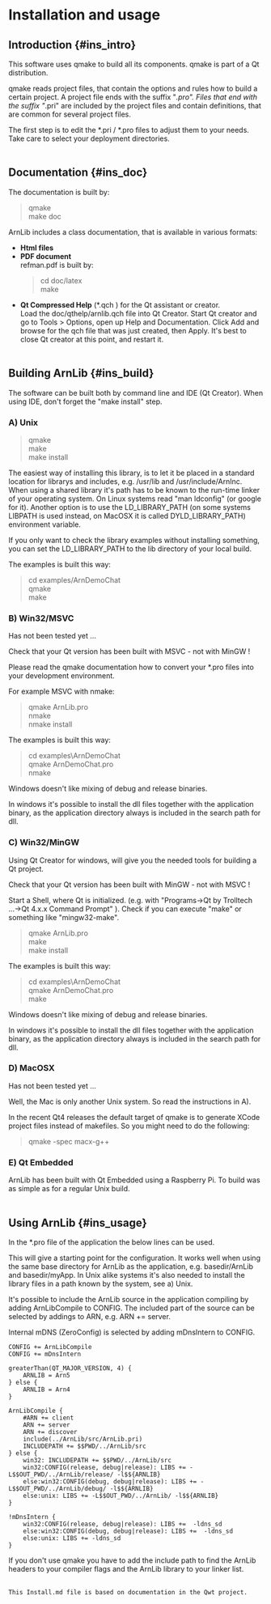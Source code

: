 Installation and usage
======================

Introduction    {#ins_intro}
------------

This software uses qmake to build all its components. 
qmake is part of a Qt distribution. 

qmake reads project files, that contain the options and rules how to 
build a certain project. A project file ends with the suffix "*.pro". 
Files that end with the suffix "*.pri" are included by the project 
files and contain definitions, that are common for several project files.

The first step is to edit the *.pri / *.pro files to adjust 
them to your needs. Take care to select your deployment directories.
<Br><Br>


Documentation    {#ins_doc}
-------------

The documentation is built by:
> qmake <Br>
> make doc <Br>

ArnLib includes a class documentation, that is available in various formats:

* **Html files**
* **PDF document** <Br>
  refman.pdf is built by:
  > cd doc/latex <Br>
  > make <Br>
* **Qt Compressed Help** (*.qch ) for the Qt assistant or creator. <Br> 
  Load the doc/qthelp/arnlib.qch file into Qt Creator. Start Qt creator and go to 
  Tools > Options, open up Help and Documentation. Click Add and browse for the qch file
  that was just created, then Apply. 
  It's best to close Qt creator at this point, and restart it. 
<Br><Br>


Building ArnLib    {#ins_build}
---------------

The software can be built both by command line and IDE (Qt Creator).
When using IDE, don't forget the "make install" step.


### A) Unix 

> qmake <Br>
> make <Br>
> make install

The easiest way of installing this library, is to let it be placed in a standard location 
for librarys and includes, e.g. /usr/lib and /usr/include/ArnInc.
When using a shared library it's path has to be known to 
the run-time linker of your operating system. On Linux systems read
"man ldconfig" (or google for it). Another option is to use
the LD_LIBRARY_PATH (on some systems LIBPATH is used instead, on MacOSX
it is called DYLD_LIBRARY_PATH) environment variable.

If you only want to check the library examples without installing something,
you can set the LD_LIBRARY_PATH to the lib directory 
of your local build. 

The examples is built this way:
> cd examples/ArnDemoChat <Br>
> qmake <Br>
> make


### B) Win32/MSVC 

Has not been tested yet ...

Check that your Qt version has been built with MSVC - not with MinGW !

Please read the qmake documentation how to convert 
your *.pro files into your development environment.

For example MSVC with nmake:
> qmake ArnLib.pro <Br>
> nmake <Br>
> nmake install

The examples is built this way:
> cd examples\\ArnDemoChat <Br>
> qmake ArnDemoChat.pro <Br>
> nmake

Windows doesn't like mixing of debug and release binaries.

In windows it's possible to install the dll files together with the application binary,
as the application directory always is included in the search path for dll.


### C) Win32/MinGW 

Using Qt Creator for windows, will give you the needed tools for building a Qt project.

Check that your Qt version has been built with MinGW - not with MSVC !

Start a Shell, where Qt is initialized. (e.g. with
"Programs->Qt by Trolltech ...->Qt 4.x.x Command Prompt" ).
Check if you can execute "make" or something like "mingw32-make".

> qmake ArnLib.pro <Br>
> make <Br>
> make install

The examples is built this way:
> cd examples\\ArnDemoChat <Br>
> qmake ArnDemoChat.pro <Br>
> make

Windows doesn't like mixing of debug and release binaries.

In windows it's possible to install the dll files together with the application binary,
as the application directory always is included in the search path for dll.


### D) MacOSX

Has not been tested yet ...

Well, the Mac is only another Unix system. So read the instructions in A).

In the recent Qt4 releases the default target of qmake is to generate
XCode project files instead of makefiles. So you might need to do the
following:
> qmake -spec macx-g++


### E) Qt Embedded

ArnLib has been built with Qt Embedded using a Raspberry Pi. To build was as simple as
for a regular Unix build.
<Br><Br>


Using ArnLib    {#ins_usage}
------------
In the *.pro file of the application the below lines can be used.

This will give a starting point for the configuration. It works well when using the same
base directory for ArnLib as the application, e.g. basedir/ArnLib and basedir/myApp. In Unix
alike systems it's also needed to install the library files in a path known by the system,
see a) Unix.

It's possible to include the ArnLib source in the application compiling by adding
ArnLibCompile to CONFIG. The included part of the source can be selected by addings to ARN,
e.g. ARN += server.

Internal mDNS (ZeroConfig) is selected by adding mDnsIntern to CONFIG.

    CONFIG += ArnLibCompile
    CONFIG += mDnsIntern

    greaterThan(QT_MAJOR_VERSION, 4) {
        ARNLIB = Arn5
    } else {
        ARNLIB = Arn4
    }

    ArnLibCompile {
        #ARN += client
        ARN += server
        ARN += discover
        include(../ArnLib/src/ArnLib.pri)
        INCLUDEPATH += $$PWD/../ArnLib/src
    } else {
        win32: INCLUDEPATH += $$PWD/../ArnLib/src
        win32:CONFIG(release, debug|release): LIBS += -L$$OUT_PWD/../ArnLib/release/ -l$${ARNLIB}
        else:win32:CONFIG(debug, debug|release): LIBS += -L$$OUT_PWD/../ArnLib/debug/ -l$${ARNLIB}
        else:unix: LIBS += -L$$OUT_PWD/../ArnLib/ -l$${ARNLIB}
    }

    !mDnsIntern {
        win32:CONFIG(release, debug|release): LIBS +=  -ldns_sd
        else:win32:CONFIG(debug, debug|release): LIBS +=  -ldns_sd
        else:unix: LIBS += -ldns_sd
    }

If you don't use qmake you have to add the include path to find the ArnLib 
headers to your compiler flags and the ArnLib library to your linker list.
<Br><Br>


    This Install.md file is based on documentation in the Qwt project.
